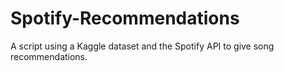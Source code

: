 # Spotify-Recommendations
A script using a Kaggle dataset and the Spotify API to give song recommendations.

